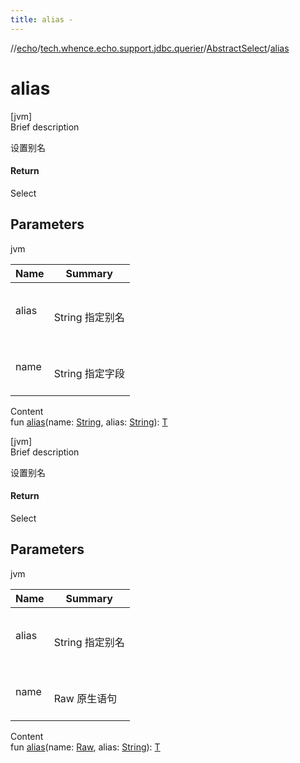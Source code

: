 ```yaml
---
title: alias -
---
```

//[echo](../../index.md)/[tech.whence.echo.support.jdbc.querier](../index.md)/[AbstractSelect](index.md)/[alias](alias.md)



# alias  
[jvm]  
Brief description  


设置别名



#### Return  


Select



## Parameters  
  
jvm  
  
|  Name|  Summary| 
|---|---|
| alias| <br><br>String 指定别名<br><br>
| name| <br><br>String 指定字段<br><br>
  
  
Content  
fun [alias](alias.md)(name: [String](https://kotlinlang.org/api/latest/jvm/stdlib/kotlin/-string/index.html), alias: [String](https://kotlinlang.org/api/latest/jvm/stdlib/kotlin/-string/index.html)): [T](index.md)  


[jvm]  
Brief description  


设置别名



#### Return  


Select



## Parameters  
  
jvm  
  
|  Name|  Summary| 
|---|---|
| alias| <br><br>String 指定别名<br><br>
| name| <br><br>Raw 原生语句<br><br>
  
  
Content  
fun [alias](alias.md)(name: [Raw](../../tech.whence.echo.dal.querier.component/-raw/index.md), alias: [String](https://kotlinlang.org/api/latest/jvm/stdlib/kotlin/-string/index.html)): [T](index.md)  



